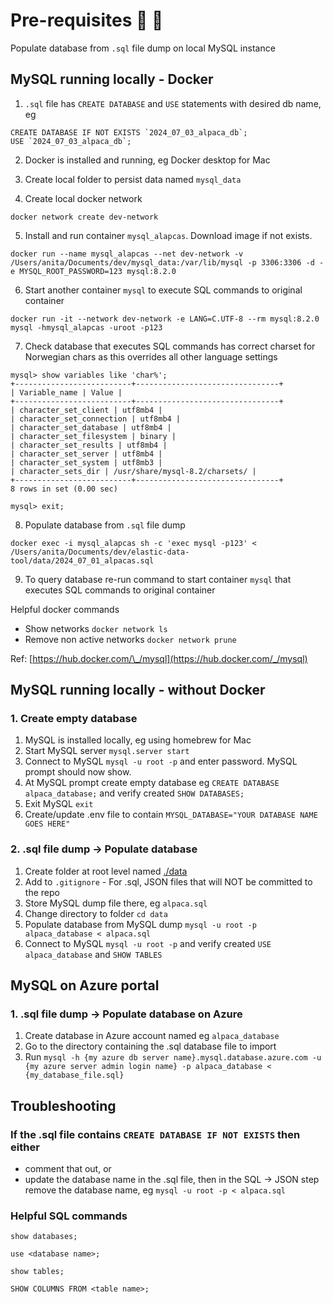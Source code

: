 # Pre-requisites 🦙 💾

Populate database from `.sql` file dump on local MySQL instance

## MySQL running locally - Docker

1. `.sql` file has `CREATE DATABASE` and `USE` statements with desired db name, eg

```
CREATE DATABASE IF NOT EXISTS `2024_07_03_alpaca_db`;
USE `2024_07_03_alpaca_db`;
```

2. Docker is installed and running, eg Docker desktop for Mac
3. Create local folder to persist data named `mysql_data`

4. Create local docker network

`docker network create dev-network`

5. Install and run container `mysql_alapcas`. Download image if not exists.

```
docker run --name mysql_alapcas --net dev-network -v /Users/anita/Documents/dev/mysql_data:/var/lib/mysql -p 3306:3306 -d -e MYSQL_ROOT_PASSWORD=123 mysql:8.2.0
```

6. Start another container `mysql` to execute SQL commands to original container

```
docker run -it --network dev-network -e LANG=C.UTF-8 --rm mysql:8.2.0 mysql -hmysql_alapcas -uroot -p123
```

7. Check database that executes SQL commands has correct charset for Norwegian chars as this overrides all other language settings

```
mysql> show variables like 'char%';
+--------------------------+--------------------------------+
| Variable_name | Value |
+--------------------------+--------------------------------+
| character_set_client | utf8mb4 |
| character_set_connection | utf8mb4 |
| character_set_database | utf8mb4 |
| character_set_filesystem | binary |
| character_set_results | utf8mb4 |
| character_set_server | utf8mb4 |
| character_set_system | utf8mb3 |
| character_sets_dir | /usr/share/mysql-8.2/charsets/ |
+--------------------------+--------------------------------+
8 rows in set (0.00 sec)

mysql> exit;
```

8. Populate database from `.sql` file dump

```
docker exec -i mysql_alapcas sh -c 'exec mysql -p123' < /Users/anita/Documents/dev/elastic-data-tool/data/2024_07_01_alpacas.sql
```

9. To query database re-run command to start container `mysql` that executes SQL commands to original container

Helpful docker commands

- Show networks `docker network ls`
- Remove non active networks `docker network prune`

Ref: [https://hub.docker.com/\_/mysql](https://hub.docker.com/_/mysql)

## MySQL running locally - without Docker

### 1. Create empty database

1. MySQL is installed locally, eg using homebrew for Mac
2. Start MySQL server `mysql.server start`
3. Connect to MySQL `mysql -u root -p` and enter password. MySQL prompt should now show.
4. At MySQL prompt create empty database eg `CREATE DATABASE alpaca_database;` and verify created `SHOW DATABASES;`
5. Exit MySQL `exit`
6. Create/update .env file to contain `MYSQL_DATABASE="YOUR DATABASE NAME GOES HERE"`

### 2. .sql file dump -> Populate database

1. Create folder at root level named [./data](./data)
2. Add to `.gitignore` - For .sql, JSON files that will NOT be committed to the repo
3. Store MySQL dump file there, eg `alpaca.sql`
4. Change directory to folder `cd data`
5. Populate database from MySQL dump `mysql -u root -p alpaca_database < alpaca.sql`
6. Connect to MySQL `mysql -u root -p` and verify created `USE alpaca_database` and `SHOW TABLES`

## MySQL on Azure portal

### 1. .sql file dump -> Populate database on Azure

1. Create database in Azure account named eg `alpaca_database`
2. Go to the directory containing the .sql database file to import
3. Run `mysql -h {my azure db server name}.mysql.database.azure.com -u {my azure server admin login name} -p alpaca_database < {my_database_file.sql}`

## Troubleshooting

### If the .sql file contains `CREATE DATABASE IF NOT EXISTS` then either

- comment that out, or
- update the database name in the .sql file, then in the SQL -> JSON step remove the database name, eg `mysql -u root -p < alpaca.sql`

### Helpful SQL commands

```
show databases;

use <database name>;

show tables;

SHOW COLUMNS FROM <table name>;
```

```

```
